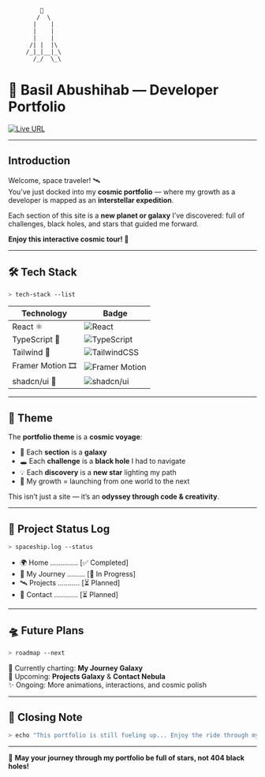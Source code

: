 <!-- ASCII Rocket Header -->
```
         🚀
        /  \
       |    |
       |    |
       |    |
      /| |  |\
     /_|_|__|_\
       /_/  \_\
```

# 🌌 Basil Abushihab — Developer Portfolio  

[![Live URL](https://img.shields.io/badge/🌍%20Live%20Portfolio-Click%20Here-blueviolet?style=for-the-badge&logo=vercel)](https://basil-abushihab-portfolio.vercel.app/#)  

---

##  Introduction  

Welcome, space traveler! 🛰️  
You’ve just docked into my **cosmic portfolio** — where my growth as a developer is mapped as an **interstellar expedition**.  

Each section of this site is a **new planet or galaxy** I’ve discovered: full of challenges, black holes, and stars that guided me forward.  

**Enjoy this interactive cosmic tour! 🌠**

---

## 🛠 Tech Stack  

```bash
> tech-stack --list
```

| Technology | Badge |
|------------|-------|
| React ⚛️ | ![React](https://img.shields.io/badge/React-⚛️-61DAFB?style=for-the-badge&logo=react&logoColor=white) |
| TypeScript 📘 | ![TypeScript](https://img.shields.io/badge/TypeScript-📘-3178C6?style=for-the-badge&logo=typescript&logoColor=white) |
| Tailwind 🎨 | ![TailwindCSS](https://img.shields.io/badge/Tailwind-🎨-06B6D4?style=for-the-badge&logo=tailwindcss&logoColor=white) |
| Framer Motion 🎞 | ![Framer Motion](https://img.shields.io/badge/Framer%20Motion-🎞-FF0080?style=for-the-badge&logo=framer&logoColor=white) |
| shadcn/ui 🧩 | ![shadcn/ui](https://img.shields.io/badge/shadcn/ui-🧩-000000?style=for-the-badge) |

---

## 🌠 Theme  

The **portfolio theme** is a **cosmic voyage**:  
- 🌌 Each **section** is a **galaxy**  
- 🕳 Each **challenge** is a **black hole** I had to navigate  
- 💡 Each **discovery** is a **new star** lighting my path  
- 🚀 My growth = launching from one world to the next  

This isn’t just a site — it’s an **odyssey through code & creativity**.  

---

## 📡 Project Status Log  

```bash
> spaceship.log --status
```

- 🌍 Home .............. [✅ Completed]  
- 🚀 My Journey ......... [🚧 In Progress]  
- 🛰 Projects ........... [⏳ Planned]  
- 🌌 Contact ............ [⏳ Planned]  

---

## 🛸 Future Plans  

```bash
> roadmap --next
```

🔭 Currently charting: **My Journey Galaxy**  
🌠 Upcoming: **Projects Galaxy** & **Contact Nebula**  
✨ Ongoing: More animations, interactions, and cosmic polish  

---

## 📝 Closing Note  

```bash
> echo "This portfolio is still fueling up... Enjoy the ride through my cosmic adventure! 🚀"
```

---

🌌 **May your journey through my portfolio be full of stars, not 404 black holes!**
